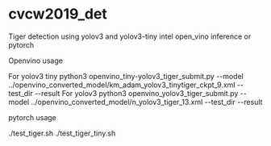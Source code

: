 # cvcw2019_det
Tiger detection using  yolov3 and yolov3-tiny intel open_vino inference or pytorch

Openvino usage

For yolov3 tiny
python3 openvino_tiny-yolov3_tiger_submit.py --model ../openvino_converted_model/km_adam_yolov3_tinytiger_ckpt_9.xml --test_dir <dir-to-test> --result <result-file>
For yolov3
python3 openvino_yolov3_tiger_submit.py --model ../openvino_converted_model/n_yolov3_tiger_13.xml --test_dir <dir-to-test> --result <result-file>


pytorch usage

./test_tiger.sh <test-dir> <result-filename>
./test_tiger_tiny.sh <test-dir> <result-filename>

